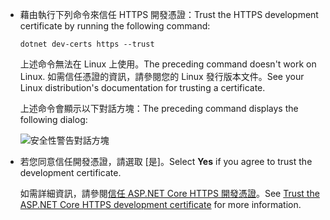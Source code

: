 * <span data-ttu-id="3b486-101">藉由執行下列命令來信任 HTTPS 開發憑證：</span><span class="sxs-lookup"><span data-stu-id="3b486-101">Trust the HTTPS development certificate by running the following command:</span></span>

  ```dotnetcli
  dotnet dev-certs https --trust
  ```
  
  <span data-ttu-id="3b486-102">上述命令無法在 Linux 上使用。</span><span class="sxs-lookup"><span data-stu-id="3b486-102">The preceding command doesn't work on Linux.</span></span> <span data-ttu-id="3b486-103">如需信任憑證的資訊，請參閱您的 Linux 發行版本文件。</span><span class="sxs-lookup"><span data-stu-id="3b486-103">See your Linux distribution's documentation for trusting a certificate.</span></span>

  <span data-ttu-id="3b486-104">上述命令會顯示以下對話方塊：</span><span class="sxs-lookup"><span data-stu-id="3b486-104">The preceding command displays the following dialog:</span></span>

  ![安全性警告對話方塊](~/getting-started/_static/cert.png)

* <span data-ttu-id="3b486-106">若您同意信任開發憑證，請選取 [是]。</span><span class="sxs-lookup"><span data-stu-id="3b486-106">Select **Yes** if you agree to trust the development certificate.</span></span>

  <span data-ttu-id="3b486-107">如需詳細資訊，請參閱[信任 ASP.NET Core HTTPS 開發憑證](xref:security/enforcing-ssl#trust-the-aspnet-core-https-development-certificate-on-windows-and-macos)。</span><span class="sxs-lookup"><span data-stu-id="3b486-107">See [Trust the ASP.NET Core HTTPS development certificate](xref:security/enforcing-ssl#trust-the-aspnet-core-https-development-certificate-on-windows-and-macos) for more information.</span></span>
  

